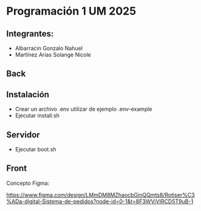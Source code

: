 # Programación 1 UM 2025

## Integrantes:

- Albarracin Gonzalo Nahuel 
- Martínez Arias Solange Nicole

## Back


## Instalación
- Crear un archivo .env utilizar de ejemplo .env-example
- Ejecutar install.sh

## Servidor
- Ejecutar boot.sh

## Front

Concepto Figma: 

https://www.figma.com/design/LMmDM8MZhaocbGinQQmts8/Rotiser%C3%ADa-digital-Sistema-de-pedidos?node-id=0-1&t=8F3WViVIRCD5T9uB-1
